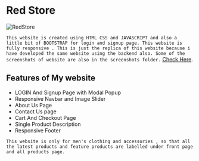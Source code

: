 # Red Store
![RedStore](images/logo.png)

`
This website is created using HTML CSS and JAVASCRIPT and also a little bit of BOOTSTRAP for login and signup page.
This website is fully responsive .
This is just the replica of this website because i have developed the same website using the backend also.
Some of the screenshots of website are also in the screenshots folder.
`
[Check Here](https://vishudhiman.github.io/FrontendEcommerce/).
## Features of My website

- LOGIN And Signup Page with Modal Popup
- Responsive Navbar and Image Slider
- About Us Page
- Contact Us page
- Cart And Checkout Page
- Single Product Description
- Responsive Footer

`
This website is only for men's clothing and accessories , so that all the latest products and feature products are labelled under front page and all products page.
`
